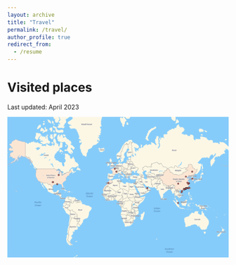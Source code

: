 ```yaml
---
layout: archive
title: "Travel"
permalink: /travel/
author_profile: true
redirect_from:
  - /resume
---
```


# Visited places

Last updated: April 2023

![image](/files/map.png)
